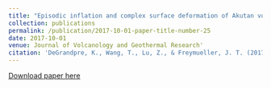 ```yaml
---
title: "Episodic inflation and complex surface deformation of Akutan volcano, Alaska revealed from GPS time-series"
collection: publications
permalink: /publication/2017-10-01-paper-title-number-25
date: 2017-10-01
venue: Journal of Volcanology and Geothermal Research'
citation: 'DeGrandpre, K., Wang, T., Lu, Z., & Freymueller, J. T. (2017). Episodic inflation and complex surface deformation of Akutan volcano, Alaska revealed from GPS time-series. Journal of Volcanology and Geothermal Research, 347, 337-359.'
---
```

[Download paper here](http://academicpages.github.io/files/paper2.pdf)
